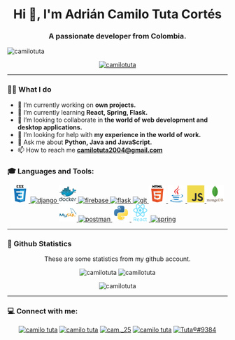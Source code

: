 
<h1 align="center">Hi 👋, I'm Adrián Camilo Tuta Cortés</h1>
<h3 align="center">A passionate developer from Colombia.</h3>

<p align="left">
  <img
    src="https://komarev.com/ghpvc/?username=camilotuta&label=Profile%20views&color=0e75b6&style=flat"
    alt="camilotuta"
  />
</p>

<p align="center">
  <a href="https://github.com/ryo-ma/github-profile-trophy"
    ><img
      src="https://github-profile-trophy.vercel.app/?username=camilotuta"
      alt="camilotuta"
  /></a>
</p>
<hr/>
<h3>👨‍💻 What I do</h3>

- 🔭 I’m currently working on **own projects.**
- 🌱 I’m currently learning **React, Spring, Flask.** 
- 👯 I’m looking to collaborate in **the world of web development and desktop applications.** 
- 🤝 I’m looking for help with **my experience in the world of work.** 
- 💬 Ask me about **Python, Java and JavaScript.** 
- 📫 How to reach me **camilotuta2004@gmail.com**

<h3 align="left">🎓 Languages and Tools:</h3>
<p align="center">
  <a href="https://www.w3schools.com/css/" target="_blank" rel="noreferrer">
    <img
      src="https://raw.githubusercontent.com/devicons/devicon/master/icons/css3/css3-original-wordmark.svg"
      alt="css3"
      width="40"
      height="40"
    />
  </a>
  <a href="https://www.djangoproject.com/" target="_blank" rel="noreferrer">
    <img
      src="https://cdn.worldvectorlogo.com/logos/django.svg"
      alt="django"
      width="40"
      height="40"
    />
  </a>
  <a href="https://www.docker.com/" target="_blank" rel="noreferrer">
    <img
      src="https://raw.githubusercontent.com/devicons/devicon/master/icons/docker/docker-original-wordmark.svg"
      alt="docker"
      width="40"
      height="40"
    />
  </a>
  <a href="https://firebase.google.com/" target="_blank" rel="noreferrer">
    <img
      src="https://www.vectorlogo.zone/logos/firebase/firebase-icon.svg"
      alt="firebase"
      width="40"
      height="40"
    />
  </a>
  <a href="https://flask.palletsprojects.com/" target="_blank" rel="noreferrer">
    <img
      src="https://www.vectorlogo.zone/logos/pocoo_flask/pocoo_flask-icon.svg"
      alt="flask"
      width="40"
      height="40"
    />
  </a>
  <a href="https://git-scm.com/" target="_blank" rel="noreferrer">
    <img
      src="https://www.vectorlogo.zone/logos/git-scm/git-scm-icon.svg"
      alt="git"
      width="40"
      height="40"
    />
  </a>
  <a href="https://www.w3.org/html/" target="_blank" rel="noreferrer">
    <img
      src="https://raw.githubusercontent.com/devicons/devicon/master/icons/html5/html5-original-wordmark.svg"
      alt="html5"
      width="40"
      height="40"
    />
  </a>
  <a href="https://www.java.com" target="_blank" rel="noreferrer">
    <img
      src="https://raw.githubusercontent.com/devicons/devicon/master/icons/java/java-original.svg"
      alt="java"
      width="40"
      height="40"
    />
  </a>
  <a
    href="https://developer.mozilla.org/en-US/docs/Web/JavaScript"
    target="_blank"
    rel="noreferrer"
  >
    <img
      src="https://raw.githubusercontent.com/devicons/devicon/master/icons/javascript/javascript-original.svg"
      alt="javascript"
      width="40"
      height="40"
    />
  </a>
  <a href="https://www.mongodb.com/" target="_blank" rel="noreferrer">
    <img
      src="https://raw.githubusercontent.com/devicons/devicon/master/icons/mongodb/mongodb-original-wordmark.svg"
      alt="mongodb"
      width="40"
      height="40"
    />
  </a>
  <a href="https://www.mysql.com/" target="_blank" rel="noreferrer">
    <img
      src="https://raw.githubusercontent.com/devicons/devicon/master/icons/mysql/mysql-original-wordmark.svg"
      alt="mysql"
      width="40"
      height="40"
    />
  </a>
  <a href="https://postman.com" target="_blank" rel="noreferrer">
    <img
      src="https://www.vectorlogo.zone/logos/getpostman/getpostman-icon.svg"
      alt="postman"
      width="40"
      height="40"
    />
  </a>
  <a href="https://www.python.org" target="_blank" rel="noreferrer">
    <img
      src="https://raw.githubusercontent.com/devicons/devicon/master/icons/python/python-original.svg"
      alt="python"
      width="40"
      height="40"
    />
  </a>
  <a href="https://reactjs.org/" target="_blank" rel="noreferrer">
    <img
      src="https://raw.githubusercontent.com/devicons/devicon/master/icons/react/react-original-wordmark.svg"
      alt="react"
      width="40"
      height="40"
    />
  </a>
  <a href="https://spring.io/" target="_blank" rel="noreferrer">
    <img
      src="https://www.vectorlogo.zone/logos/springio/springio-icon.svg"
      alt="spring"
      width="40"
      height="40"
    />
  </a>
</p>
<hr/>
<h3>🧾 Github Statistics</h1>

<p align="center" >These are some statistics from my github account.</p>

<p align="center">
  <img 
    src="https://github-readme-stats.vercel.app/api/top-langs?username=camilotuta&show_icons=true&locale=en&layout=compact"
    alt="camilotuta"
    width="380"
  />
  <img 
    src="https://github-readme-stats.vercel.app/api?username=camilotuta&show_icons=true&locale=en"
    alt="camilotuta"
    width="428"
  />
</p>
<p align="center">
  <img
    src="https://github-readme-streak-stats.herokuapp.com/?user=camilotuta&"
    alt="camilotuta"
    width="450"
  />
</p>
<hr/>
<h3 align="left">💻 Connect with me:</h3>
<p align="center">
  <a href="https://linkedin.com/in/camilo tuta" target="blank"
    ><img
      align="center"
      src="https://raw.githubusercontent.com/rahuldkjain/github-profile-readme-generator/master/src/images/icons/Social/linked-in-alt.svg"
      alt="camilo tuta"
      height="30"
      width="40"
  /></a>
  <a href="https://fb.com/camilo tuta" target="blank"
    ><img
      align="center"
      src="https://raw.githubusercontent.com/rahuldkjain/github-profile-readme-generator/master/src/images/icons/Social/facebook.svg"
      alt="camilo tuta"
      height="30"
      width="40"
  /></a>
  <a href="https://instagram.com/cam._25" target="blank"
    ><img
      align="center"
      src="https://raw.githubusercontent.com/rahuldkjain/github-profile-readme-generator/master/src/images/icons/Social/instagram.svg"
      alt="cam._25"
      height="30"
      width="40"
  /></a>
  <a href="https://www.youtube.com/c/camilo tuta" target="blank"
    ><img
      align="center"
      src="https://raw.githubusercontent.com/rahuldkjain/github-profile-readme-generator/master/src/images/icons/Social/youtube.svg"
      alt="camilo tuta"
      height="30"
      width="40"
  /></a>
  <a href="https://discord.gg/Tuta®#9384" target="blank"
    ><img
      align="center"
      src="https://raw.githubusercontent.com/rahuldkjain/github-profile-readme-generator/master/src/images/icons/Social/discord.svg"
      alt="Tuta®#9384"
      height="30"
      width="40"
  /></a>
</p>

